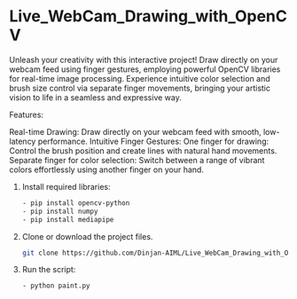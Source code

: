 # Live_WebCam_Drawing_with_OpenCV

Unleash your creativity with this interactive project! Draw directly on your webcam feed using finger gestures, employing powerful OpenCV libraries for real-time image processing. Experience intuitive color selection and brush size control via separate finger movements, bringing your artistic vision to life in a seamless and expressive way.

Features:

Real-time Drawing: Draw directly on your webcam feed with smooth, low-latency performance.
Intuitive Finger Gestures:
One finger for drawing: Control the brush position and create lines with natural hand movements.
Separate finger for color selection: Switch between a range of vibrant colors effortlessly using another finger on your hand.

1. Install required libraries:
    ```bash
    - pip install opencv-python
    - pip install numpy
    - pip install mediapipe

2. Clone or download the project files.
   ```bash
   git clone https://github.com/Dinjan-AIML/Live_WebCam_Drawing_with_OpenCV.git
   ```
4. Run the script:
    ```bash
    - python paint.py
